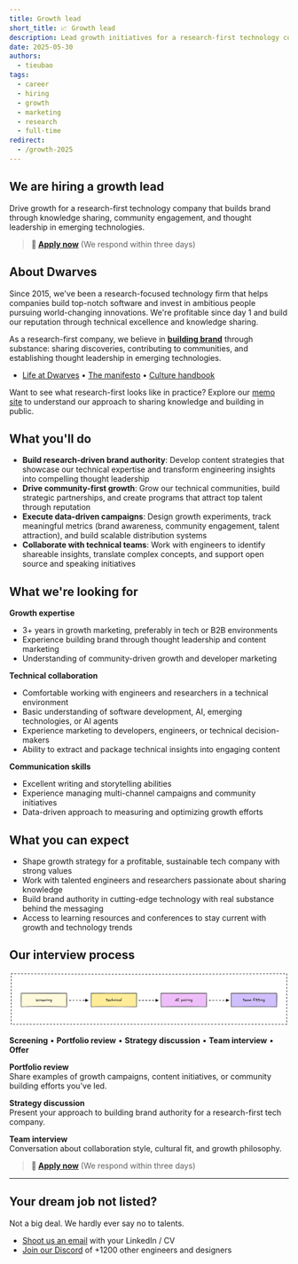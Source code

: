 ```yaml
---
title: Growth lead
short_title: 📈 Growth lead
description: Lead growth initiatives for a research-first technology company. Build brand authority through thought leadership, community engagement, and strategic content that showcases our technical expertise and innovations.
date: 2025-05-30
authors:
  - tieubao
tags:
  - career
  - hiring
  - growth
  - marketing
  - research
  - full-time
redirect:
  - /growth-2025
---
```


## We are hiring a growth lead

Drive growth for a research-first technology company that builds brand through knowledge sharing, community engagement, and thought leadership in emerging technologies.

> **🤘 [Apply now](mailto:hr@d.foundation)** (We respond within three days)

## About Dwarves

Since 2015, we've been a research-focused technology firm that helps companies build top-notch software and invest in ambitious people pursuing world-changing innovations. We're profitable since day 1 and build our reputation through technical excellence and knowledge sharing.

As a research-first company, we believe in [**building brand**](/build-log/company/brand) through substance: sharing discoveries, contributing to communities, and establishing thought leadership in emerging technologies.

- [Life at Dwarves](/careers/life) • [The manifesto](/careers/manifesto) • [Culture handbook](/careers/culture)

Want to see what research-first looks like in practice? Explore our [memo site](https://memo.d.foundation) to understand our approach to sharing knowledge and building in public.

## What you'll do

- **Build research-driven brand authority**: Develop content strategies that showcase our technical expertise and transform engineering insights into compelling thought leadership
- **Drive community-first growth**: Grow our technical communities, build strategic partnerships, and create programs that attract top talent through reputation
- **Execute data-driven campaigns**: Design growth experiments, track meaningful metrics (brand awareness, community engagement, talent attraction), and build scalable distribution systems
- **Collaborate with technical teams**: Work with engineers to identify shareable insights, translate complex concepts, and support open source and speaking initiatives

## What we're looking for

**Growth expertise**

- 3+ years in growth marketing, preferably in tech or B2B environments
- Experience building brand through thought leadership and content marketing
- Understanding of community-driven growth and developer marketing

**Technical collaboration**

- Comfortable working with engineers and researchers in a technical environment
- Basic understanding of software development, AI, emerging technologies, or AI agents
- Experience marketing to developers, engineers, or technical decision-makers
- Ability to extract and package technical insights into engaging content

**Communication skills**

- Excellent writing and storytelling abilities
- Experience managing multi-channel campaigns and community initiatives
- Data-driven approach to measuring and optimizing growth efforts

## What you can expect

- Shape growth strategy for a profitable, sustainable tech company with strong values
- Work with talented engineers and researchers passionate about sharing knowledge
- Build brand authority in cutting-edge technology with real substance behind the messaging
- Access to learning resources and conferences to stay current with growth and technology trends

## Our interview process

![](assets/hiring-process.png)

**Screening** • **Portfolio review** • **Strategy discussion** • **Team interview** • **Offer**

**Portfolio review**\
Share examples of growth campaigns, content initiatives, or community building efforts you've led.

**Strategy discussion**\
Present your approach to building brand authority for a research-first tech company.

**Team interview**\
Conversation about collaboration style, cultural fit, and growth philosophy.

> **🤘 [Apply now](mailto:hr@d.foundation)** (We respond within three days)

---

## Your dream job not listed?

Not a big deal. We hardly ever say no to talents.

- [Shoot us an email](mailto:hr@d.foundation) with your LinkedIn / CV
- [Join our Discord](https://discord.gg/dfoundation) of +1200 other engineers and designers
